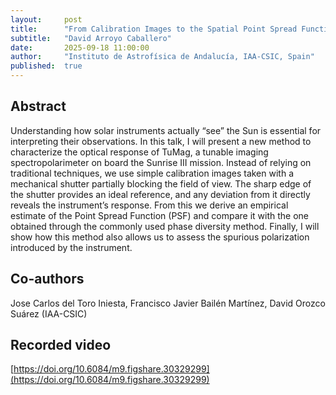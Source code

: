 ```yaml
---
layout:     post
title:      "From Calibration Images to the Spatial Point Spread Function: Instrumental Characterization of TuMag on Sunrise III"
subtitle:   "David Arroyo Caballero"
date:       2025-09-18 11:00:00
author:     "Instituto de Astrofísica de Andalucía, IAA-CSIC, Spain"
published:  true
---
```


## Abstract
Understanding how solar instruments actually “see” the Sun is essential for interpreting their observations. In this talk, I will present a new method to characterize the optical response of TuMag, a tunable imaging spectropolarimeter on board the Sunrise III mission. Instead of relying on traditional techniques, we use simple calibration images taken with a mechanical shutter partially blocking the field of view. The sharp edge of the shutter provides an ideal reference, and any deviation from it directly reveals the instrument’s response. From this we derive an empirical estimate of the Point Spread Function (PSF) and compare it with the one obtained through the commonly used phase diversity method. Finally, I will show how this method also allows us to assess the spurious polarization introduced by the instrument.

## Co-authors
Jose Carlos del Toro Iniesta, Francisco Javier Bailén Martínez, David Orozco Suárez (IAA-CSIC)

## Recorded video
[https://doi.org/10.6084/m9.figshare.30329299](https://doi.org/10.6084/m9.figshare.30329299)
